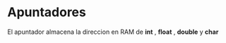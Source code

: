 # Apuntadores

El apuntador almacena la direccion en RAM de **int** , **float** , **double** y **char** 